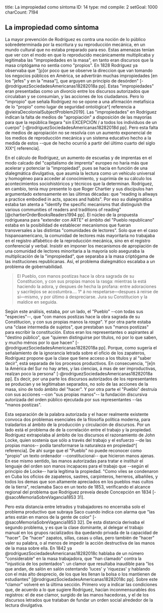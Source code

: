 title:          La impropiedad como síntoma
ID:             14
type:           md
compile:        2
setGoal:        1000
charCount:      7194


## La impropiedad como síntoma

La mayor prevención de Rodríguez es contra una noción de lo público sobredeterminada por la escritura y su reproducción mecánica, en un mundo cultural que no estaba preparado para eso. Estas amenazas tenían que ver con el modo en que lo reproducido mecánicamente multiplicaba y legitimaba las "impropiedades en la masa", en tanto eran discursos que la masa criptógama no sentía como "propios". En 1828 Rodríguez ya observaba que "[p]or poco que se observe la direccion que van tomando los negocios públicos en América, se advertirán muchas impropiedades [en los "jefes" y en la "masa"], que arguyen un principio de desórden" [-@rodriguezSociedadesAmericanas18282018a pp]. Estas "impropiedades" eran presentadas como un divorcio entre los discursos autorizados que circulaban y se consumían, y las acciones de los ciudadanos. Pero lo "impropio" que señala Rodríguez no se opone a una afirmación metafísica de lo "propio" como lugar de seguridad ontológica^[ referencia a @vieiraDecolonialSubjectProblem2019]. Las "impropiedades" en Rodríguez indican la falta de medios de "apropiación" a disposición de las mayorías para que la república llegara "sin EXCEPCIÓN / a todos los individuos de un cuerpo" [-@rodriguezSociedadesAmericanas18282018d pp]. Pero esta falta de medios de apropiación no se resolvía con un aumento exponencial de los medios de reproducción mecánica y un sistema educativo hecho a la medida de estos --que de hecho ocurrió a partir del último cuarto del siglo XIX^[ referencia]. 

En el cálculo de Rodríguez, un aumento de escuelas y de imprentas en el modo calcado del "capitalismo de imprenta" europeo no haría más que acelerar y potenciar la "impropiedad", pues se hacía en función de una dialegmática divulgativa, que asumía la lectura como un vehículo universal y homogéneo para acceder al conocimiento, y suprimía de su cálculo los acontecimientos sociohistóricos y técnicos que la determinan. Rodríguez, en cambio, tenía muy presente lo que Roger Chartier y sus discípulos han argumentado extensamente en las últimas décadas: que "reading is allways a practice embodied in acts, spaces and habits". Por eso su dialegmática estaba tan atenta a "identify the specific mecanisms that distinguish the various communities of readers and traditions of reading" [@chartierOrderBooksReaders1994 pp]. El núcleo de la propuesta rodrigueana para "extender con ARTE" el ámbito del "Pueblo republicano" estaba en la posibilidad de establecer mecanismos que fueran transversales a las distintas "comunidades de lectores". Solo que en el caso hispanoamericano, la comunidad de lectores más mayoritaria no trabajaba en el registro alfabético de la reproducción mecánica, sino en el registro conferencial y verbal. Insistir en imponer los mecanismos de apropiación de una comunidad de lectores minoritaria a la mayoría solo aseguraba la multiplicación de la "impropiedad", que separaba a la masa criptógama de las instituciones republicanas. Así, el problema dialegmático escalaba a un problema de gobernabilidad. 

>El Pueblo, con manos postizas hace la obra sagrada de su Constitucion, y con sus propias manos la rasga: mientras la está haciendo la adora, y despues de hecha la profana: entre adoraciones y sacrilejios se acostumbra.... 1° á no respetarse—despues á reirse de sí—mismo, y por último á despreciarse. Jura su Constitucion y la maldice en seguida. 

Según este análisis, estaba, por un lado, el "Pueblo" --con todas sus "especies"--, que "con manos postizas hace la obra sagrada de su Constitucion, y con sus propias manos la *rasga*". Y por otra parte estaba una "clase intermedia de sujetos", que prestaban sus "manos postizas" para escribir la constitución. Estos eran los representantes o aspirantes al "destino público", que "quieren distinguirse por títulos, nó por lo que saben, y mucho ménos por lo que hacen" [-@rodriguezSociedadesAmericanas18282018a pp]. Porque, como sugería el señalamiento de la ignorancia letrada sobre el oficio de los zapateros, Rodríguez propone que la clase que tiene acceso a los títulos y al "saber decir", está separada de los procesos productivos. En consecuencia, "[e]n la América del Sur no hay artes, y las ciencias, á mas de ser improductivas, realzan poco la persona" [-@rodriguezSociedadesAmericanas18282018a pp]. Es decir, por una parte los discursos autorizados de los representantes se producían y se legitimaban separados, no solo de las acciones de la masa, sino de todo ámbito del "hacer".  Y por otra parte el "Pueblo" destruía con sus acciones --con "sus propias manos"-- la fundación discursiva autorizada del orden público ejecutada por sus representantes --las "manos postizas". 

Esta separación de la palabra autorizada y el hacer realmente existente convoca dos problemas esenciales de la filosofía política moderna, para traladarlos al ámbito de la producción y circulación de discursos. Por un lado está el problema de de la correlación entre el trabajo y la propiedad. Rodríguez extrapolaba al ámbito de los discursos el razonamiento de John Locke, quien sostenía que sólo a través del trabajo y el esfuerzo --de las propias manos-- podía tansformarse la naturaleza en propiedad^[ referencia]. De ahí surge que el "Pueblo" no puede reconocer como "propio" un texto ordenador --constitucional-- que hicieron manos ajenas. En ese mismo sentido, las manos autorizadas para tratar e instituir el lenguaje del orden son manos incapaces para el trabajo que --según el principio de Locke-- haría legítima la propiedad. "Como viles se condenaron en Cuba los oficios de zapateros, sastres, carpinteros, herreros, albañiles, y todos los demas que son altamente apreciados en los pueblos mas cultos de la tierra", reclamaba Saco en un texto de 1853, verificando el alcance regional del problema que Rodríguez preveía desde Concepción en 1834 [-@sacoMemoriaSobreVagancia1853 31]. 

Pero esta distancia entre letrados y trabajadores no encerraba solo el problema productivo que subraya Saco cuando indica con alarma que "las artes están en manos de la gente de color" [-@sacoMemoriaSobreVagancia1853 32]. De esta distancia derivaba el segundo problema, y es que la clase dominante, al delegar el trabajo manual en los grupos racializados iba quedando privada de la capacidad de "hacer". De "hacer" zapatos, sillas, casas u ollas, pero también de "hacer" valer su palabra, o al menos de impedir la acción destructiva de las manos de la masa sobre ella. En 1842 ya @rodriguezSociedadesAmericanas18282018c hablaba de un número "considerable" en la masa trabajadora, que "han clamado" contra la "injusticia de los potentados": un clamor que resultaba inaudible para "los que andan, de salón en salón ostentando 'luces' y 'riquezas' y hablando con el más alto desprecio, de los que les llenan la bolsa o los mantienen de estudiantes" [@rodriguezSociedadesAmericanas18282018c pp]. Sobre este "clamor" volveré en la última sección. Primero voy a indicar las condiciones que, de acuerdo a lo que sugiere Rodríguez, hacían inconmensurables dos registros: el de ese clamor, surgido de las manos hacedoras, y el de  los discursos letrados que trataban de fundar un orden social alrededor de la lectura divulgativa.